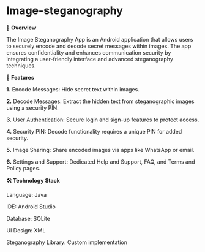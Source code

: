 # Image-steganography

**📱 Overview**

The Image Steganography App is an Android application that allows users to securely encode and decode secret messages within images. The app ensures confidentiality and enhances communication security by integrating a user-friendly interface and advanced steganography techniques.


**🚀 Features**

**1.** Encode Messages: Hide secret text within images.

**2.** Decode Messages: Extract the hidden text from steganographic images using a security PIN.

**3.** User Authentication: Secure login and sign-up features to protect access.

**4.** Security PIN: Decode functionality requires a unique PIN for added security.

**5.** Image Sharing: Share encoded images via apps like WhatsApp or email.

**6.** Settings and Support: Dedicated Help and Support, FAQ, and Terms and Policy pages.


**🛠️ Technology Stack**

Language: Java

IDE: Android Studio

Database: SQLite

UI Design: XML

Steganography Library: Custom implementation
